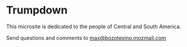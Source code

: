 # Trumpdown 

This microsite is dedicated to the people of Central and South America.

Send questions and comments to max@bozotexino.mozmail.com
